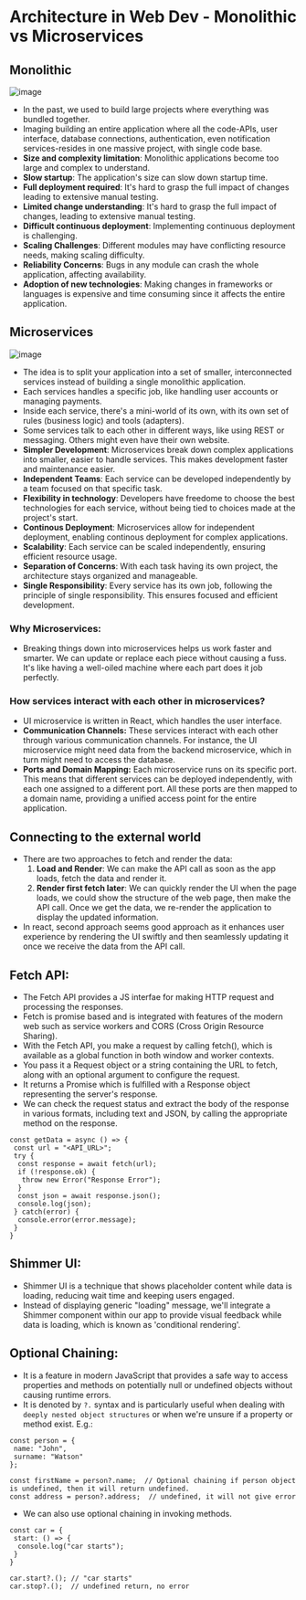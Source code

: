 # Architecture in Web Dev - Monolithic vs Microservices
## Monolithic
![image](https://github.com/user-attachments/assets/823c55da-834b-4552-bd20-73f7d9f6ee48)
- In the past, we used to build large projects where everything was bundled together.
- Imaging building an entire application where all the code-APIs, user interface, database connections, authentication, even notification services-resides in one massive project, with single code base.
- **Size and complexity limitation**: Monolithic applications become too large and complex to understand.
- **Slow startup**: The application's size can slow down startup time.
- **Full deployment required**: It's hard to grasp the full impact of changes leading to extensive manual testing.
- **Limited change understanding**: It's hard to grasp the full impact of changes, leading to extensive manual testing.
- **Difficult continuous deployment**: Implementing continuous deployment is challenging.
- **Scaling Challenges**: Different modules may have conflicting resource needs, making scaling difficulty.
- **Reliability Concerns**: Bugs in any module can crash the whole application, affecting availability.
- **Adoption of new technologies**: Making changes in frameworks or languages is expensive and time consuming since it affects the entire application.

## Microservices
![image](https://github.com/user-attachments/assets/bd2e8b2f-52db-4ad8-bb74-b5e34800d90a)
- The idea is to split your application into a set of smaller, interconnected services instead of building a single monolithic application.
- Each services handles a specific job, like handling user accounts or managing payments.
- Inside each service, there's a mini-world of its own, with its own set of rules (business logic) and tools (adapters).
- Some services talk to each other in different ways, like using REST or messaging. Others might even have their own website.
- **Simpler Development**: Microservices break down complex applications into smaller, easier to handle services. This makes development faster and maintenance easier.
- **Independent Teams**: Each service can be developed independently by a team focused on that specific task.
- **Flexibility in technology**: Developers have freedome to choose the best technologies for each service, without being tied to choices made at the project's start.
- **Continous Deployment**: Microservices allow for independent deployment, enabling continous deployment for complex applications.
- **Scalability**: Each service can be scaled independently, ensuring efficient resource usage.
- **Separation of Concerns**: With each task having its own project, the architecture stays organized and manageable.
- **Single Responsibility**: Every service has its own job, following the principle of single responsibility. This ensures focused and efficient development.

### Why Microservices:
- Breaking things down into microservices helps us work faster and smarter. We can update or replace each piece without causing a fuss. It's like having a well-oiled machine where each part does it job perfectly.

### How services interact with each other in microservices?
 - UI microservice is written in React, which handles the user interface.
 - **Communication Channels:** These services interact with each other through various communication channels. For instance, the UI microservice might need data from the backend microservice, which in turn might need to access the database.
 - **Ports and Domain Mapping:** Each microservice runs on its specific port. This means that different services can be deployed independently, with each one assigned to a different port. All these ports are then mapped to a domain name, providing a unified access point for the entire application.

## Connecting to the external world
- There are two approaches to fetch and render the data:
  1. **Load and Render**: We can make the API call as soon as the app loads, fetch the data and render it.
  2. **Render first fetch later**: We can quickly render the UI when the page loads, we could show the structure of the web page, then make the API call. Once we get the data, we re-render the application to display the updated information.
- In react, second approach seems good approach as it enhances user experience by rendering the UI swiftly and then seamlessly updating it once we receive the data from the API call.

## Fetch API:
- The Fetch API provides a JS interfae for making HTTP request and processing the responses.
- Fetch is promise based and is integrated with features of the modern web such as service workers and CORS (Cross Origin Resource Sharing).
- With the Fetch API, you make a request by calling fetch(), which is available as a global function in both window and worker contexts.
- You pass it a Request object or a string containing the URL to fetch, along with an optional argument to configure the request.
- It returns a Promise which is fulfilled with a Response object representing the server's response.
- We can check the request status and extract the body of the response in various formats, including text and JSON, by calling the appropriate method on the response.
```
const getData = async () => {
 const url = "<API_URL>";
 try {
  const response = await fetch(url);
  if (!response.ok) {
   throw new Error("Response Error");
  }
  const json = await response.json();
  console.log(json);
 } catch(error) {
  console.error(error.message);
 }
}
```
## Shimmer UI:
- Shimmer UI is a technique that shows placeholder content while data is loading, reducing wait time and keeping users engaged.
- Instead of displaying generic "loading" message, we'll integrate a Shimmer component within our app to provide visual feedback while data is loading, which is known as 'conditional rendering'.

## Optional Chaining:
- It is a feature in modern JavaScript that provides a safe way to access properties and methods on potentially null or undefined objects without causing runtime errors.
- It is denoted by `?.` syntax and is particularly useful when dealing with `deeply nested object structures` or when we're unsure if a property or method exist.
E.g.:
```
const person = {
 name: "John",
 surname: "Watson"
};

const firstName = person?.name;  // Optional chaining if person object is undefined, then it will return undefined.
const address = person?.address;  // undefined, it will not give error
```
- We can also use optional chaining in invoking methods.
```
const car = {
 start: () => {
  console.log("car starts");
 }
}

car.start?.(); // "car starts"
car.stop?.();  // undefined return, no error
```
